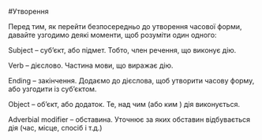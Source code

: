 #Утворення

Перед тим, як перейти безпосередньо до утворення часової форми, давайте узгодимо деякі моменти, щоб розуміти один одного:

Subject – суб’єкт, або підмет. Тобто, член речення, що виконує дію. 

Verb – дієслово. Частина мови, що виражає дію. 

Ending – закінчення. Додаємо до дієслова, щоб утворити часову форму, або узгодити із суб’єктом. 

Object – об’єкт, або додаток. Те, над чим (або ким ) дія виконується. 

Adverbial modifier – обставина. Уточнює за яких обставин відбувається дія (час, місце, спосіб і т.д.)  